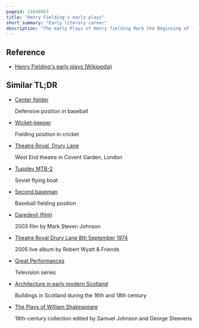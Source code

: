 ```yaml
---
pageid: 21048863
title: "Henry Fielding's early plays"
short_summary: "Early literary career"
description: "The early Plays of Henry fielding Mark the Beginning of fielding's literary Career. His early Plays span the Time Period from his first Production in 1728 to the Beginning of the Actor's Rebellion of 1733, a Strife within the Theatre Royal, Drury Lane that divided the theatrical Community and threatened to disrupt London Stage Performances. These Plays introduce fielding's Take on Gender and Morality and Serve as an early Basis for how fielding develops his Ideas on these Matters throughout his Career."
---
```


## Reference

- [Henry Fielding's early plays (Wikipedia)](https://en.wikipedia.org/?curid=21048863)

## Similar TL;DR

- [Center fielder](/tldr/en/center-fielder)

  Defensive position in baseball

- [Wicket-keeper](/tldr/en/wicket-keeper)

  Fielding position in cricket

- [Theatre Royal, Drury Lane](/tldr/en/theatre-royal-drury-lane)

  West End theatre in Covent Garden, London

- [Tupolev MTB-2](/tldr/en/tupolev-mtb-2)

  Soviet flying boat

- [Second baseman](/tldr/en/second-baseman)

  Baseball fielding position

- [Daredevil (film)](/tldr/en/daredevil-film)

  2003 film by Mark Steven Johnson

- [Theatre Royal Drury Lane 8th September 1974](/tldr/en/theatre-royal-drury-lane-8th-september-1974)

  2005 live album by Robert Wyatt & Friends

- [Great Performances](/tldr/en/great-performances)

  Television series

- [Architecture in early modern Scotland](/tldr/en/architecture-in-early-modern-scotland)

  Buildings in Scotland during the 16th and 18th century

- [The Plays of William Shakespeare](/tldr/en/the-plays-of-william-shakespeare)

  18th-century collection edited by Samuel Johnson and George Steevens
